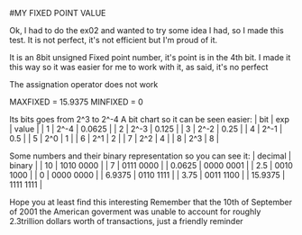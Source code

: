 #MY FIXED POINT VALUE

Ok, I had to do the ex02 and wanted to try some idea I had, so I made this test.
It is not perfect, it's not efficient but I'm proud of it.

It is an 8bit unsigned Fixed point number, it's point is in the 4th bit. I made it this way so it was easier for me to work with it, as said, it's no perfect

The assignation operator does not work

MAXFIXED = 15.9375
MINFIXED = 0

Its bits goes from 2^3 to 2^-4
A bit chart so it can be seen easier:
|	bit		|	exp		|	value	|
|	1		|	2^-4	|	0.0625	|
|	2		|	2^-3	|	0.125	|
|	3		|	2^-2	|	0.25	|
|	4		|	2^-1	|	0.5		|
|	5		|	2^0		|	1		|
|	6		|	2^1		|	2		|
|	7		|	2^2		|	4		|
|	8		|	2^3		|	8		|

Some numbers and their binary representation so you can see it:
|	decimal		|	binary		|
|		10		|	1010 0000	|
|		7		|	0111 0000	|
|		0.0625	|	0000 0001	|
|		2.5		|	0010 1000	|
|		0		|	0000 0000	|
|		6.9375	|	0110 1111	|
|		3.75	|	0011 1100	|
|		15.9375	|	1111 1111	|

Hope you at least find this interesting
Remember that the 10th of September of 2001 the American goverment was unable to account for roughly 2.3trillion dollars worth of transactions, just a friendly reminder
